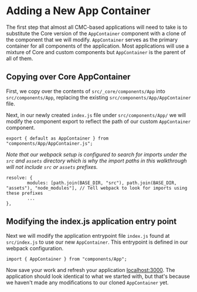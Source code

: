 # Adding a New App Container

The first step that almost all CMC-based applications will need to take is to substitute the Core version of the `AppContainer` component with a clone of the component that we will modify. `AppContainer` serves as the primary container for all components of the application. Most applications will use a mixture of Core and custom components but `AppContainer` is the parent of all of them.

## Copying over Core AppContainer

First, we copy over the contents of `src/_core/components/App` into `src/components/App`, replacing the existing `src/components/App/AppContainer` file.

Next, in our newly created `index.js` file under `src/components/App/` we will modify the component export to reflect the path of our custom `AppContainer` component.

```JS
export { default as AppContainer } from "components/App/AppContainer.js";
```

_Note that our webpack setup is configured to search for imports under the _`src`_ and _`assets`_ directory which is why the import paths in this walkthrough will not include _`src`_ or _`assets`_ prefixes._

```JS
resolve: {
        modules: [path.join(BASE_DIR, "src"), path.join(BASE_DIR, "assets"), "node_modules"], // Tell webpack to look for imports using these prefixes
        ...
},
```

## Modifying the index.js application entry point

Next we will modify the application entrypoint file `index.js` found at `src/index.js` to use our new `AppContainer`. This entrypoint is defined in our webpack configuration.

```JS
import { AppContainer } from "components/App";
```

Now save your work and refresh your application [localhost:3000](http://localhost:3000). The application should look identical to what we started with, but that's because we haven't made any modifications to our cloned `AppContainer` yet.

